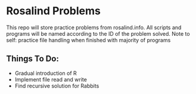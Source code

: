 # Rosalind Problems
This repo will store practice problems from rosalind.info. All scripts and programs will be named according to the ID of the problem solved. 
Note to self: practice file handling when finished with majority of programs

## Things To Do:
- Gradual introduction of R 
- Implement file read and write
- Find recursive solution for Rabbits 
